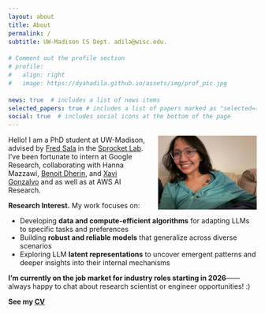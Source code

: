 ```yaml
---
layout: about
title: About
permalink: /
subtitle: UW-Madison CS Dept. adila@wisc.edu.

# Comment out the profile section
# profile:
#   align: right
#   image: https://dyahadila.github.io/assets/img/prof_pic.jpg

news: true  # includes a list of news items
selected_papers: true # includes a list of papers marked as "selected={true}"
social: true  # includes social icons at the bottom of the page
---
```


<div style="float: right; margin-left: 20px; margin-bottom: 10px;">
  <img src="/assets/img/prof_pic.jpg" alt="Profile Picture" width="200px">
</div>

Hello! I am a PhD student at UW-Madison, advised by [Fred Sala](https://pages.cs.wisc.edu/~fredsala/) in the [Sprocket Lab](https://sprocketlab.github.io/). I’ve been fortunate to intern at Google Research, collaborating with Hanna Mazzawi, [Benoit Dherin](https://scholar.google.com/citations?user=4LtcTR8AAAAJ&hl=en), and [Xavi Gonzalvo](https://xavigonzalvo.github.io/) and as well as at AWS AI Research.

**Research Interest.** My work focuses on:
- Developing **data and compute-efficient algorithms** for adapting LLMs to specific tasks and preferences
- Building **robust and reliable models** that generalize across diverse scenarios
- Exploring LLM **latent representations** to uncover emergent patterns and deeper insights into their internal mechanisms

**I’m currently on the job market for industry roles starting in 2026**——always happy to chat about research scientist or engineer opportunities! :)

**See my [CV](../assets/pdf/CV.pdf)**
